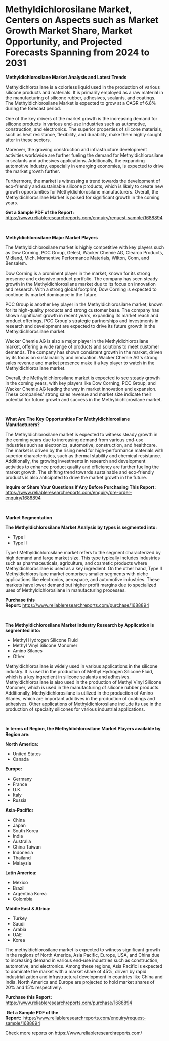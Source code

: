 <p><h1>Methyldichlorosilane Market, Centers on Aspects such as Market Growth Market Share, Market Opportunity, and Projected Forecasts Spanning from 2024 to 2031</h1></p><p><strong>Methyldichlorosilane Market Analysis and Latest Trends</strong></p>
<p><p>Methyldichlorosilane is a colorless liquid used in the production of various silicone products and materials. It is primarily employed as a raw material in the manufacturing of silicone rubber, adhesives, sealants, and coatings. The Methyldichlorosilane Market is expected to grow at a CAGR of 6.8% during the forecast period. </p><p>One of the key drivers of the market growth is the increasing demand for silicone products in various end-use industries such as automotive, construction, and electronics. The superior properties of silicone materials, such as heat resistance, flexibility, and durability, make them highly sought after in these sectors. </p><p>Moreover, the growing construction and infrastructure development activities worldwide are further fueling the demand for Methyldichlorosilane in sealants and adhesives applications. Additionally, the expanding automotive industry, especially in emerging economies, is expected to drive the market growth further.</p><p>Furthermore, the market is witnessing a trend towards the development of eco-friendly and sustainable silicone products, which is likely to create new growth opportunities for Methyldichlorosilane manufacturers. Overall, the Methyldichlorosilane Market is poised for significant growth in the coming years.</p></p>
<p><strong>Get a Sample PDF of the Report:&nbsp;</strong> <a href="https://www.reliableresearchreports.com/enquiry/request-sample/1688894">https://www.reliableresearchreports.com/enquiry/request-sample/1688894</a></p>
<p>&nbsp;</p>
<p><strong>Methyldichlorosilane Major Market Players</strong></p>
<p><p>The Methyldichlorosilane market is highly competitive with key players such as Dow Corning, PCC Group, Gelest, Wacker Chemie AG, Clearco Products, Midland, Mich, Momentive Performance Materials, Wilton, Conn, and Bensalem. </p><p>Dow Corning is a prominent player in the market, known for its strong presence and extensive product portfolio. The company has seen steady growth in the Methyldichlorosilane market due to its focus on innovation and research. With a strong global footprint, Dow Corning is expected to continue its market dominance in the future.</p><p>PCC Group is another key player in the Methyldichlorosilane market, known for its high-quality products and strong customer base. The company has shown significant growth in recent years, expanding its market reach and product offerings. PCC Group's strategic partnerships and investments in research and development are expected to drive its future growth in the Methyldichlorosilane market.</p><p>Wacker Chemie AG is also a major player in the Methyldichlorosilane market, offering a wide range of products and solutions to meet customer demands. The company has shown consistent growth in the market, driven by its focus on sustainability and innovation. Wacker Chemie AG's strong sales revenue and market presence make it a key player to watch in the Methyldichlorosilane market.</p><p>Overall, the Methyldichlorosilane market is expected to see steady growth in the coming years, with key players like Dow Corning, PCC Group, and Wacker Chemie AG leading the way in market innovation and expansion. These companies' strong sales revenue and market size indicate their potential for future growth and success in the Methyldichlorosilane market.</p></p>
<p>&nbsp;</p>
<p><strong>What Are The Key Opportunities For Methyldichlorosilane Manufacturers?</strong></p>
<p><p>The Methyldichlorosilane market is expected to witness steady growth in the coming years due to increasing demand from various end-use industries such as electronics, automotive, construction, and healthcare. The market is driven by the rising need for high-performance materials with superior characteristics, such as thermal stability and chemical resistance. Additionally, the growing investments in research and development activities to enhance product quality and efficiency are further fueling the market growth. The shifting trend towards sustainable and eco-friendly products is also anticipated to drive the market growth in the future.</p></p>
<p><strong>Inquire or Share Your Questions If Any Before Purchasing This Report:</strong> <a href="https://www.reliableresearchreports.com/enquiry/pre-order-enquiry/1688894">https://www.reliableresearchreports.com/enquiry/pre-order-enquiry/1688894</a></p>
<p>&nbsp;</p>
<p><strong>Market Segmentation</strong></p>
<p><strong>The Methyldichlorosilane Market Analysis by types is segmented into:</strong></p>
<p><ul><li>Type I</li><li>Type II</li></ul></p>
<p><p>Type I Methyldichlorosilane market refers to the segment characterized by high demand and large market size. This type typically includes industries such as pharmaceuticals, agriculture, and cosmetic products where Methyldichlorosilane is used as a key ingredient. On the other hand, Type II Methyldichlorosilane market comprises smaller segments with niche applications like electronics, aerospace, and automotive industries. These markets have lower demand but higher profit margins due to specialized uses of Methyldichlorosilane in manufacturing processes.</p></p>
<p><strong>Purchase this Report:&nbsp;</strong><a href="https://www.reliableresearchreports.com/purchase/1688894">https://www.reliableresearchreports.com/purchase/1688894</a></p>
<p>&nbsp;</p>
<p><strong>The Methyldichlorosilane Market Industry Research by Application is segmented into:</strong></p>
<p><ul><li>Methyl Hydrogen Silicone Fluid</li><li>Methyl Vinyl Silicone Monomer</li><li>Amino Silanes</li><li>Other</li></ul></p>
<p><p>Methyldichlorosilane is widely used in various applications in the silicone industry. It is used in the production of Methyl Hydrogen Silicone Fluid, which is a key ingredient in silicone sealants and adhesives. Methyldichlorosilane is also used in the production of Methyl Vinyl Silicone Monomer, which is used in the manufacturing of silicone rubber products. Additionally, Methyldichlorosilane is utilized in the production of Amino Silanes, which are important additives in the production of coatings and adhesives. Other applications of Methyldichlorosilane include its use in the production of specialty silicones for various industrial applications.</p></p>
<p>&nbsp;</p>
<p><strong>In terms of Region, the Methyldichlorosilane Market Players available by Region are:</strong></p>
<p>
    <p> <strong> North America: </strong>
        <ul>
            <li>United States</li>
            <li>Canada</li>
        </ul>
        </p> 
    <p> <strong> Europe: </strong>
        <ul>
            <li>Germany</li>
            <li>France</li>
            <li>U.K.</li>
            <li>Italy</li>
            <li>Russia</li>
        </ul>
        </p> 
    <p> <strong> Asia-Pacific: </strong>
        <ul>
            <li>China</li>
            <li>Japan</li>
            <li>South Korea</li>
            <li>India</li>
            <li>Australia</li>
            <li>China Taiwan</li>
            <li>Indonesia</li>
            <li>Thailand</li>
            <li>Malaysia</li>
        </ul>
        </p> 
    <p> <strong> Latin America: </strong>
        <ul>
            <li>Mexico</li>
            <li>Brazil</li>
            <li>Argentina Korea</li>
            <li>Colombia</li>
        </ul>
        </p> 
    <p> <strong> Middle East & Africa: </strong>
        <ul>
            <li>Turkey</li>
            <li>Saudi</li>
            <li>Arabia</li>
            <li>UAE</li>
            <li>Korea</li>
        </ul>
    </p>
    </p>
<p><p>The methyldichlorosilane market is expected to witness significant growth in the regions of North America, Asia Pacific, Europe, USA, and China due to increasing demand in various end-use industries such as construction, automotive, and electronics. Among these regions, Asia Pacific is expected to dominate the market with a market share of 45%, driven by rapid industrialization and infrastructural development in countries like China and India. North America and Europe are projected to hold market shares of 20% and 15% respectively.</p></p>
<p><strong>Purchase this Report: </strong><a href="https://www.reliableresearchreports.com/purchase/1688894">https://www.reliableresearchreports.com/purchase/1688894</a></p>
<p>&nbsp;<strong>Get a Sample PDF of the Report:&nbsp;&nbsp;</strong><a href="https://www.reliableresearchreports.com/enquiry/request-sample/1688894">https://www.reliableresearchreports.com/enquiry/request-sample/1688894</a></p>
<p><strong></strong></p>
<p>Check more reports on https://www.reliableresearchreports.com/</p>
